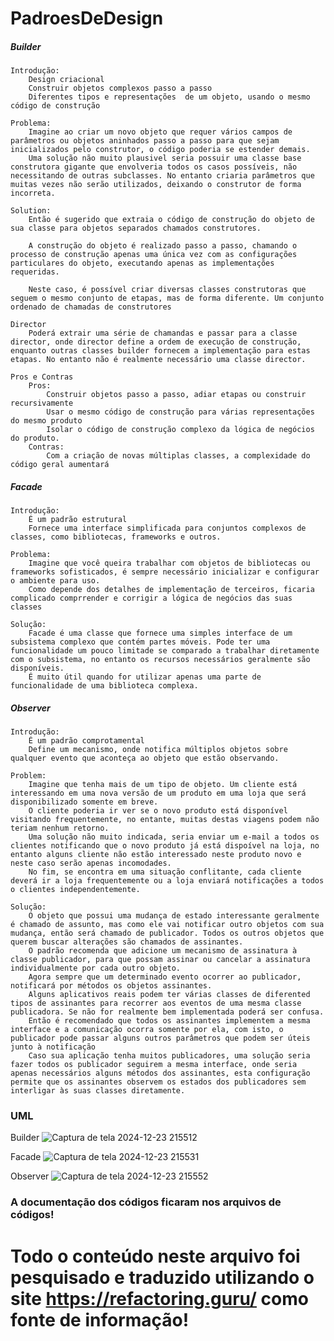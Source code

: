 # PadroesDeDesign

##### Builder
	Introdução:
		Design criacional
		Construir objetos complexos passo a passo
		Diferentes tipos e representações  de um objeto, usando o mesmo código de construção

	Problema:
		Imagine ao criar um novo objeto que requer vários campos de parâmetros ou objetos aninhados passo a passo para que sejam inicializados pelo construtor, o código poderia se estender demais.
		Uma solução não muito plausivel seria possuir uma classe base construtora gigante que envolveria todos os casos possíveis, não necessitando de outras subclasses. No entanto criaria parâmetros que muitas vezes não serão utilizados, deixando o construtor de forma incorreta.

	Solution:
		Então é sugerido que extraia o código de construção do objeto de sua classe para objetos separados chamados construtores.

		A construção do objeto é realizado passo a passo, chamando o processo de construção apenas uma única vez com as configurações particulares do objeto, executando apenas as implementações requeridas.

		Neste caso, é possível criar diversas classes construtoras que seguem o mesmo conjunto de etapas, mas de forma diferente. Um conjunto ordenado de chamadas de construtores

	Director
		Poderá extrair uma série de chamandas e passar para a classe director, onde director define a ordem de execução de construção, enquanto outras classes builder fornecem a implementação para estas etapas. No entanto não é realmente necessário uma classe director.

	Pros e Contras
		Pros:
			Construir objetos passo a passo, adiar etapas ou construir recursivamente
			Usar o mesmo código de construção para várias representações do mesmo produto
			Isolar o código de construção complexo da lógica de negócios do produto.
		Contras:
			Com a criação de novas múltiplas classes, a complexidade do código geral aumentará

##### Facade
	Introdução:
		É um padrão estrutural
		Fornece uma interface simplificada para conjuntos complexos de classes, como bibliotecas, frameworks e outros.

	Problema:
		Imagine que você queira trabalhar com objetos de bibliotecas ou frameworks sofisticados, é sempre necessário inicializar e configurar o ambiente para uso.
		Como depende dos detalhes de implementação de terceiros, ficaria complicado comprrender e corrigir a lógica de negócios das suas classes

	Solução:
		Facade é uma classe que fornece uma simples interface de um subsistema complexo que contém partes móveis. Pode ter uma funcionalidade um pouco limitade se comparado a trabalhar diretamente com o subsistema, no entanto os recursos necessários geralmente são disponíveis.
		É muito útil quando for utilizar apenas uma parte de funcionalidade de uma biblioteca complexa.


##### Observer

	Introdução:
		É um padrão comprotamental
		Define um mecanismo, onde notifica múltiplos objetos sobre qualquer evento que aconteça ao objeto que estão observando.

	Problem:
		Imagine que tenha mais de um tipo de objeto. Um cliente está interessando em uma nova versão de um produto em uma loja que será disponibilizado somente em breve.
		O cliente poderia ir ver se o novo produto está disponível visitando frequentemente, no entante, muitas destas viagens podem não teriam nenhum retorno.
		Uma solução não muito indicada, seria enviar um e-mail a todos os clientes notificando que o novo produto já está dispoível na loja, no entanto alguns cliente não estão interessado neste produto novo e neste caso serão apenas incomodades.
		No fim, se encontra em uma situação conflitante, cada cliente deverá ir a loja frequentemente ou a loja enviará notificações a todos o clientes independentemente.

	Solução:
		O objeto que possui uma mudança de estado interessante geralmente é chamado de assunto, mas como ele vai notificar outro objetos com sua mudança, então será chamado de publicador. Todos os outros objetos que querem buscar alterações são chamados de assinantes.
		O padrão recomenda que adicione um mecanismo de assinatura à classe publicador, para que possam assinar ou cancelar a assinatura individualmente por cada outro objeto.
		Agora sempre que um determinado evento ocorrer ao publicador, notificará por métodos os objetos assinantes.
		Alguns aplicativos reais podem ter várias classes de diferented tipos de assinantes para recorrer aos eventos de uma mesma classe publicadora. Se não for realmente bem implementada poderá ser confusa.
		Então é recomendado que todos os assinantes implementem a mesma interface e a comunicação ocorra somente por ela, com isto, o publicador pode passar alguns outros parâmetros que podem ser úteis junto à notificação
		Caso sua aplicação tenha muitos publicadores, uma solução seria fazer todos os publicador seguirem a mesma interface, onde seria apenas necessários alguns métodos dos assinantes, esta configuração permite que os assinantes observem os estados dos publicadores sem interligar às suas classes diretamente.

  ### UML

Builder
  ![Captura de tela 2024-12-23 215512](https://github.com/user-attachments/assets/d88993dc-01bb-4ec0-b9a3-2cf64c6c96cb)

Facade
  ![Captura de tela 2024-12-23 215531](https://github.com/user-attachments/assets/0d5c7609-bfde-4583-b757-6c9ddc696260)

Observer
  ![Captura de tela 2024-12-23 215552](https://github.com/user-attachments/assets/1d5b4930-db42-4448-a0ae-cf50d28ac1b4)

### A documentação dos códigos ficaram nos arquivos de códigos!

# Todo o conteúdo neste arquivo foi pesquisado e traduzido utilizando o site https://refactoring.guru/ como fonte de informação!

